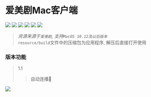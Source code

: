 # 爱美剧Mac客户端

![](https://img.shields.io/badge/platform-MacOS^10.12-blue.svg)
![](https://img.shields.io/badge/verison-v1.1-green.svg)
![](https://img.shields.io/github/last-commit/iizvv/iMeiJu_Mac.svg?style=flat)
![](https://img.shields.io/github/watchers/iizvv/iMeiju_Mac.svg?style=social)
![](https://img.shields.io/github/stars/iizvv/iMeiJu_Mac.svg?style=social)
![](https://img.shields.io/github/forks/iizvv/iMeiju_Mac.svg?style=social)

> *资源来源于`爱美剧`, 支持`MacOS 10.12及以后版本`*\
> `resource/build`文件中的压缩包为应用程序, 解压后直接打开使用

### 版本功能
> 1.1
>> 自动连播

![](resource/imgs/preview.gif)